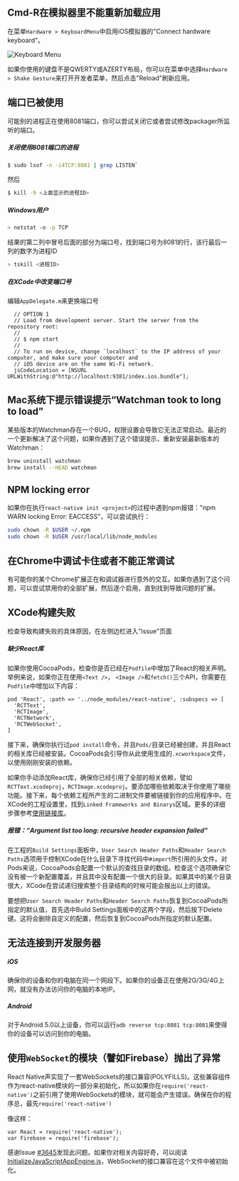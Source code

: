 ## Cmd-R在模拟器里不能重新加载应用

在菜单`Hardware > KeyboardMenu`中启用iOS模拟器的"Connect hardware keyboard"。

![Keyboard Menu](https://cloud.githubusercontent.com/assets/1388454/6863127/03837824-d409-11e4-9251-e05bd31d978f.png)

如果你使用的键盘不是QWERTY或AZERTY布局，你可以在菜单中选择`Hardware > Shake Gesture`来打开开发者菜单，然后点击"Reload"刷新应用。

## 端口已被使用

可能别的进程正在使用8081端口，你可以尝试关闭它或者尝试修改packager所监听的端口。

##### 关闭使用8081端口的进程

```bash
$ sudo lsof -n -i4TCP:8081 | grep LISTEN`
```

然后

```bash
$ kill -9 <上面显示的进程ID>
```

##### Windows用户

```bash
> netstat -o -p TCP
```

结果的第二列中冒号后面的部分为端口号，找到端口号为8081的行，该行最后一列的数字为进程ID

```bash
> tskill <进程ID>
```

##### 在XCode中改变端口号

编辑`AppDelegate.m`来更换端口号

```
  // OPTION 1
  // Load from development server. Start the server from the repository root:
  //
  // $ npm start
  //
  // To run on device, change `localhost` to the IP address of your computer, and make sure your computer and
  // iOS device are on the same Wi-Fi network.
  jsCodeLocation = [NSURL URLWithString:@"http://localhost:9381/index.ios.bundle"];
```

## Mac系统下提示错误提示“Watchman took to long to load”

某些版本的Watchman存在一个BUG，权限设置会导致它无法正常启动。最近的一个更新解决了这个问题，如果你遇到了这个错误提示，重新安装最新版本的Watchman：

```bash
brew uninstall watchman
brew install --HEAD watchman
```

## NPM locking error

如果你在执行`react-native init <project>`的过程中遇到npm报错："npm WARN locking Error: EACCESS"，可以尝试执行：

```bash
sudo chown -R $USER ~/.npm
sudo chown -R $USER /usr/local/lib/node_modules
```

## 在Chrome中调试卡住或者不能正常调试

有可能你的某个Chrome扩展正在和调试器进行意外的交互。如果你遇到了这个问题，可以尝试禁用你的全部扩展，然后逐个启用，直到找到导致问题的扩展。

## XCode构建失败

检查导致构建失败的具体原因，在左侧边栏进入"Issue"页面

##### 缺少React库

如果你使用CocoaPods，检查你是否已经在`Podfile`中增加了React的相关声明。举例来说，如果你正在使用`<Text />`， `<Image />`和`fetch()`三个API，你需要在`Podfile`中增加以下内容：

```
pod 'React', :path => '../node_modules/react-native', :subspecs => [
  'RCTText',
  'RCTImage',
  'RCTNetwork',
  'RCTWebSocket',
]
```

接下来，确保你执行过`pod install`命令，并且`Pods/`目录已经被创建，并且React的相关库已经被安装。CocoaPods会引导你从此使用生成的`.xcworkspace`文件，以使用刚刚安装的依赖。

如果你手动添加React库，确保你已经引用了全部的相关依赖，譬如`RCTText.xcodeproj`，`RCTImage.xcodeproj`。要添加哪些依赖取决于你使用了哪些功能。接下来，每个依赖工程所产生的二进制文件要被链接到你的应用程序中。在XCode的工程设置里，找到`Linked Frameworks and Binarys`区域。更多的详细步骤参考[使用链接库](/docs/linking-libraries-ios.html#content)。

##### 报错：“Argument list too long: recursive header expansion failed”

在工程的`Build Settings`面板中，`User Search Header Paths`和`Header Search Paths`选项用于控制XCode在什么目录下寻找代码中`#import`所引用的头文件。对Pods来说，CocoaPods会配置一个默认的查找目录的数组。检查这个选项确保它没有被一个新配置覆盖，并且其中没有配置一个很大的目录。如果其中的某个目录很大，XCode在尝试递归搜索整个目录结构的时候可能会报出以上的错误。

要想把`User Search Header Paths`和`Header Search Paths`恢复到CocoaPods所指定的默认值，首先选中Build Settings面板中的这两个字段，然后按下Delete键。这将会删除自定义的配置，然后恢复到CocoaPods所指定的默认配置。

## 无法连接到开发服务器

##### iOS

确保你的设备和你的电脑在同一个网段下。如果你的设备正在使用2G/3G/4G上网，就没有办法访问你的电脑的本地IP。

##### Android

对于Android 5.0以上设备，你可以运行`adb reverse tcp:8081 tcp:8081`来使得你的设备可以访问到你的电脑。

## 使用`WebSocket`的模块（譬如Firebase）抛出了异常

React Native声实现了一套WebSockets的接口兼容(POLYFILLS)。这些兼容组件作为react-native模块的一部分来初始化，所以如果你在`require('react-native')`之前引用了使用WebSockets的模块，就可能会产生错误。确保在你的程序总，最先`require('react-native')`

像这样：

```
var React = require('react-native');
var Firebase = require('firebase');
```

感谢Issue [#3645](https://github.com/facebook/react-native/issues/3645)发现此问题。如果你对相关内容好奇，可以阅读[InitializeJavaScriptAppEngine.js](https://github.com/facebook/react-native/blob/master/Libraries/JavaScriptAppEngine/Initialization/InitializeJavaScriptAppEngine.js)，WebSocket的接口兼容在这个文件中被初始化。